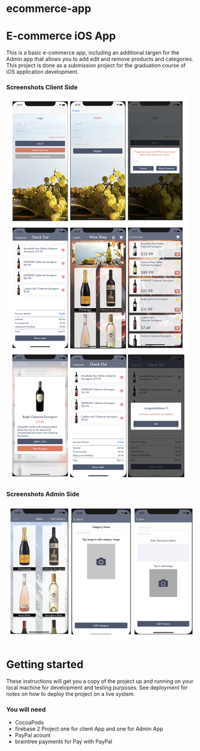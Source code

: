 # ecommerce-app

<h1>E-commerce iOS App</h1>

This is a basic e-commerce app, including an additional targen for the Admin app that allows you to add edit and remove products and categories. This project is done as a submission project for the graduation course of iOS application development.

<h3>Screenshots Client Side</h3>

<img src="https://raw.githubusercontent.com/avi-aminov/ecommerce-app/main/images_helper/shop.jpg" alt="Screens" style="max-width:100%;">

<br>

<h3>Screenshots Admin Side</h3>

<img src="https://raw.githubusercontent.com/avi-aminov/ecommerce-app/main/images_helper/admin.jpg" alt="Screens" style="max-width:100%;">

<h1>Getting started</h1>

<p>These instructions will get you a copy of the project up and running on your local machine for development and testing purposes. See deployment for notes on how to deploy the project on a live system. </p>

<h3>You will need</h3>
<ul> 
    <li>CocoaPods</li>
    <li>firebase 2 Project one for client App and one for Admin App</li>
    <li>PayPal acount</li>
    <li>braintree payments for Pay with PayPal</li>
</ul>
